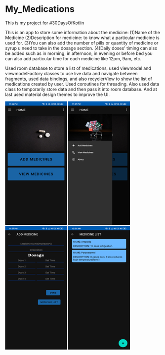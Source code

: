 # My_Medications
This is my project for #30DaysOfKotlin

This is an app to store some information about the medicine:
(1)Name of the Medicine
(2)Description for medicine: to know what a particular medicine is used for.
(3)You can also add the number of pills or quantity of medicine or syrup u need to take in the dosage section.
(4)Daily doses' timing can also be added such as in morning, in afternoon, in evening or before bed you can also 
   add particular time for each medicine like 12pm, 9am, etc.
   
Used room database to store a list of medications, used viewmodel and viewmodelFactory classes to use live data and navigate between fragments, used data bindings, and also recyclerView to show the list of medications created by user. Used coroutines for threading. Also used data class to temporarily store data and then pass it into room database. And at last used material design themes to improve the UI.

<img src="Screensots/Screenshot_2020-06-04-23-56-58-181_com.project.mymedications.png" width="200px" height="400px">   <img src="Screensots/Screenshot_2020-06-04-23-57-05-059_com.project.mymedications.png" width="200px" height="400px">    <img src="Screensots/Screenshot_2020-06-04-23-57-19-090_com.project.mymedications.png" width="200px" height="400px">    <img src="Screensots/Screenshot_2020-06-05-00-01-30-572_com.project.mymedications.png" width="200px" height="400px">
